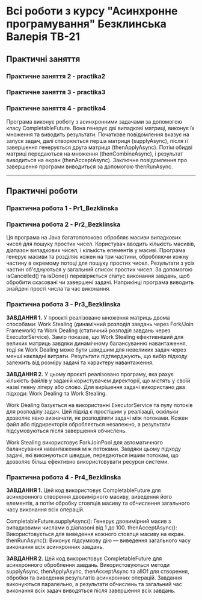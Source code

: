 # **Всі роботи з курсу "Асинхронне програмування" Безклинська Валерія ТВ-21**

## Практичні заняття

### Практичне заняття 2 - practika2 
### Практичне заняття 3 - practika3
### Практичне заняття 4 - practika4 

Програма виконує роботу з асинхронними задачами за допомогою класу CompletableFuture. Вона генерує дві випадкові матриці, виконує їх множення та виводить результати. Початкове повідомлення вказує на запуск задач, далі створюється перша матриця (supplyAsync), після її завершення генерується друга матриця (thenApplyAsync). Потім обидві матриці передаються на множення (thenCombineAsync), і результат виводиться на екран (thenAcceptAsync). Заключне повідомлення про завершення програми виводиться за допомогою thenRunAsync.

___

## Практичні роботи

### Практична робота 1 - Pr1_Bezklinska
### Практична робота 2 - Pr2_Bezklinska
Ця програма на Java багатопотоково обробляє масиви випадкових чисел для пошуку простих чисел. Користувач вводить кількість масивів, діапазон випадкових чисел, і кількість елементів у масиві. Програма генерує масиви та розділяє кожен на три частини, обробляючи кожну частину в окремому потоці для пошуку простих чисел. Результати з усіх частин об'єднуються у загальний список простих чисел. За допомогою isCancelled() та isDone() перевіряється статус виконання завдань, щоб обробити скасовані чи завершені задачі. Наприкінці програма виводить знайдені прості числа та час виконання.

### Практична робота 3 - Pr3_Bezklinska
**ЗАВДАННЯ 1.** У проєкті реалізовано множення матриць двома способами: Work Stealing (динамічний розподіл завдань через Fork/Join Framework) та Work Dealing (статичний розподіл завдань через ExecutorService). Замір показав, що Work Stealing ефективніший для великих матриць завдяки динамічному балансуванню навантаження, тоді як Work Dealing може бути швидшим для невеликих задач через менші накладні витрати. Результати підтверджують, що вибір підходу залежить від розміру задачі та характеру навантаження.

**ЗАВДАННЯ 2.**
У цьому проєкті реалізовано програму, яка рахує кількість файлів у заданій користувачем директорії, що містять у своїй назві певну літеру або слово. Для вирішення задачі використано два підходи: Work Dealing та Work Stealing.

Work Dealing базується на використанні ExecutorService та пулу потоків для розподілу задач. Цей підхід є простішим у реалізації, оскільки дозволяє явно визначати, як розподіляти задачі між потоками. Кожен файл або піддиректорія обробляється незалежно, а результати підсумовуються після завершення обчислень.

Work Stealing використовує ForkJoinPool для автоматичного балансування навантаження між потоками. Завдяки цьому підходу задачі, які виконуються швидше, передаються іншим потокам, що дозволяє більш ефективно використовувати ресурси системи.

### Практична робота 4 - Pr4_Bezklinska
**ЗАВДАННЯ 1.** Цей код використовує CompletableFuture для асинхронного створення двовимірного масиву, виведення його елементів, а потім обробку стовпців масиву та обчислення загального часу виконання всіх операцій.

CompletableFuture.supplyAsync(): Генерує двовимірний масив з випадковими числами в діапазоні від 1 до 100.
thenAcceptAsync(): Використовується для виведення кожного стовпця масиву на екран.
thenRunAsync(): Виконує підсумкову дію — виведення загального часу виконання всіх асинхронних завдань.

**ЗАВДАННЯ 2.**
Цей код використовує CompletableFuture для асинхронного оброблення завдань. Використовуються методи supplyAsync, thenApplyAsync, thenAcceptAsync та allOf для створення, обробки та виведення результатів асинхронних операцій. Завдання виконуються паралельно, а результати обчислень та загальний час виконання всіх задач виводяться після завершення всіх завдань.
